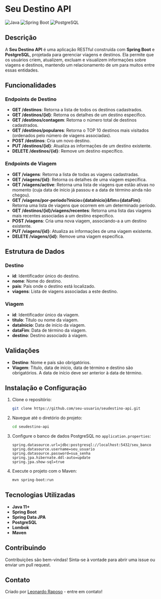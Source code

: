 # Seu Destino API

![Java](https://img.shields.io/badge/Java-ED8B00?style=for-the-badge&logo=java&logoColor=white)
![Spring Boot](https://img.shields.io/badge/Spring%20Boot-6DB33F?style=for-the-badge&logo=spring-boot&logoColor=white)
![PostgreSQL](https://img.shields.io/badge/PostgreSQL-316192?style=for-the-badge&logo=postgresql&logoColor=white)

## Descrição

A **Seu Destino API** é uma aplicação RESTful construída com **Spring Boot** e **PostgreSQL**, projetada para gerenciar viagens e destinos. Ela permite que os usuários criem, atualizem, excluam e visualizem informações sobre viagens e destinos, mantendo um relacionamento de um para muitos entre essas entidades.

## Funcionalidades

### Endpoints de Destino

- **GET /destinos**: Retorna a lista de todos os destinos cadastrados.
- **GET /destinos/{id}**: Retorna os detalhes de um destino específico.
- **GET /destinos/contagem**: Retorna o número total de destinos cadastrados.
- **GET /destinos/populares**: Retorna o TOP 10 destinos mais visitados (ordenados pelo número de viagens associadas).
- **POST /destinos**: Cria um novo destino.
- **PUT /destinos/{id}**: Atualiza as informações de um destino existente.
- **DELETE /destinos/{id}**: Remove um destino específico.

### Endpoints de Viagem

- **GET /viagens**: Retorna a lista de todas as viagens cadastradas.
- **GET /viagens/{id}**: Retorna os detalhes de uma viagem específica.
- **GET /viagens/active**: Retorna uma lista de viagens que estão ativas no momento (cuja data de início já passou e a data de término ainda não chegou).
- **GET /viagens/por-periodo?inicio={dataInicio}&fim={dataFim}**: Retorna uma lista de viagens que ocorrem em um determinado período.
- **GET /destinos/{id}/viagens/recentes**: Retorna uma lista das viagens mais recentes associadas a um destino específico.
- **POST /viagens**: Cria uma nova viagem, associando-a a um destino existente.
- **PUT /viagens/{id}**: Atualiza as informações de uma viagem existente.
- **DELETE /viagens/{id}**: Remove uma viagem específica.

## Estrutura de Dados

### Destino

- **id**: Identificador único do destino.
- **nome**: Nome do destino.
- **pais**: País onde o destino está localizado.
- **viagens**: Lista de viagens associadas a este destino.

### Viagem

- **id**: Identificador único da viagem.
- **titulo**: Título ou nome da viagem.
- **dataInicio**: Data de início da viagem.
- **dataFim**: Data de término da viagem.
- **destino**: Destino associado à viagem.

## Validações

- **Destino**: Nome e país são obrigatórios.
- **Viagem**: Título, data de início, data de término e destino são obrigatórios. A data de início deve ser anterior à data de término.

## Instalação e Configuração

1. Clone o repositório:
    ```bash
    git clone https://github.com/seu-usuario/seudestino-api.git
    ```
2. Navegue até o diretório do projeto:
    ```bash
    cd seudestino-api
    ```
3. Configure o banco de dados PostgreSQL no `application.properties`:
    ```properties
    spring.datasource.url=jdbc:postgresql://localhost:5432/seu_banco
    spring.datasource.username=seu_usuario
    spring.datasource.password=sua_senha
    spring.jpa.hibernate.ddl-auto=update
    spring.jpa.show-sql=true
    ```
4. Execute o projeto com o Maven:
    ```bash
    mvn spring-boot:run
    ```

## Tecnologias Utilizadas

- **Java 11+**
- **Spring Boot**
- **Spring Data JPA**
- **PostgreSQL**
- **Lombok**
- **Maven**

## Contribuindo

Contribuições são bem-vindas! Sinta-se à vontade para abrir uma issue ou enviar um pull request.


## Contato

Criado por [Leonardo Raposo](https://github.com/Leo-Raposo) - entre em contato!
